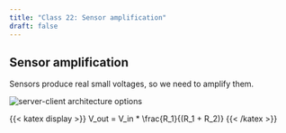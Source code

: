 ```yaml
---
title: "Class 22: Sensor amplification"
draft: false
---
```

## Sensor amplification

Sensors produce real small voltages, so we need to amplify them.

![server-client architecture options](/img/client-server-table.jpg)

{{< katex display >}}
V_out = V_in * \frac{R_1}{(R_1 + R_2)}
{{< /katex >}}

